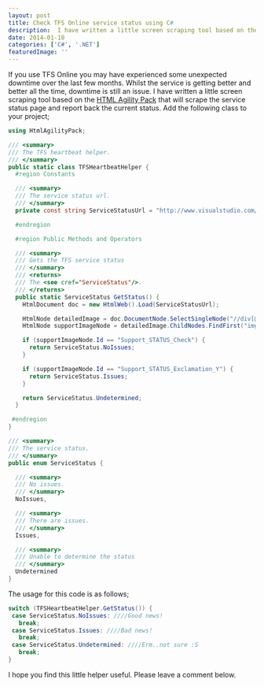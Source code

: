 ```yaml
---
layout: post
title: Check TFS Online service status using C#
description:  I have written a little screen scraping tool based on the HTML Agility Pack that will scrape the service status page and report back the current status.
date: 2014-01-10
categories: ['C#', '.NET']
featuredImage: ''
---
```


If you use TFS Online you may have experienced some unexpected downtime over the last few months. Whilst the service is getting better and better all the time, downtime is still an issue. I have written a little screen scraping tool based on the [HTML Agility Pack](http://htmlagilitypack.codeplex.com/ 'HTML Agility Pack') that will scrape the service status page and report back the current status. Add the following class to your project;

```csharp
using HtmlAgilityPack;

/// <summary>
/// The TFS heartbeat helper.
/// </summary>
public static class TFSHeartbeatHelper {
  #region Constants

  /// <summary>
  /// The service status url.
  /// </summary>
  private const string ServiceStatusUrl = "http://www.visualstudio.com/en-us/support/support-overview-vs.aspx";

  #endregion

  #region Public Methods and Operators

  /// <summary>
  /// Gets the TFS service status
  /// </summary>
  /// <returns>
  /// The <see cref="ServiceStatus"/>.
  /// </returns>
  public static ServiceStatus GetStatus() {
    HtmlDocument doc = new HtmlWeb().Load(ServiceStatusUrl);

    HtmlNode detailedImage = doc.DocumentNode.SelectSingleNode("//div[@class='DetailedImage']");
    HtmlNode supportImageNode = detailedImage.ChildNodes.FindFirst("img");

    if (supportImageNode.Id == "Support_STATUS_Check") {
      return ServiceStatus.NoIssues;
    }

    if (supportImageNode.Id == "Support_STATUS_Exclamation_Y") {
      return ServiceStatus.Issues;
    }

    return ServiceStatus.Undetermined;
  }

 #endregion
}

/// <summary>
/// The service status.
/// </summary>
public enum ServiceStatus {

  /// <summary>
  /// No issues.
  /// </summary>
  NoIssues,

  /// <summary>
  /// There are issues.
  /// </summary>
  Issues,

  /// <summary>
  /// Unable to determine the status
  /// </summary>
  Undetermined
}
```

The usage for this code is as follows;

```csharp
switch (TFSHeartbeatHelper.GetStatus()) {
 case ServiceStatus.NoIssues: ////Good news!
   break;
 case ServiceStatus.Issues: ////Bad news!
   break;
 case ServiceStatus.Undetermined: ////Erm..not sure :S
   break;
}
```

I hope you find this little helper useful. Please leave a comment below.
